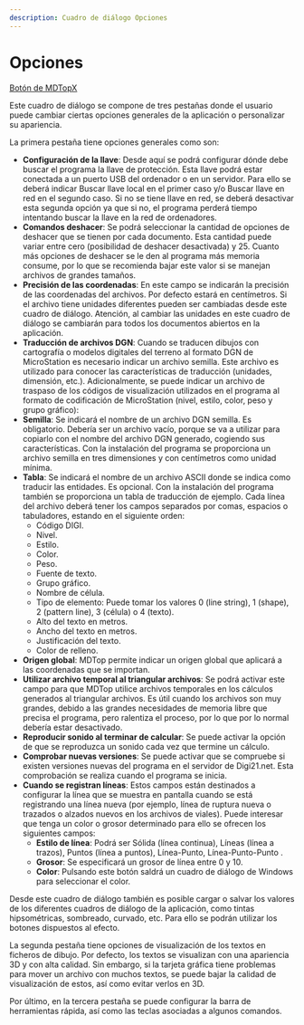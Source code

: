 ```yaml
---
description: Cuadro de diálogo Opciones
---
```


# Opciones

[Botón de MDTopX](/mdtopx/introduccion/boton-de-mdtopx.md)

Este cuadro de diálogo se compone de tres pestañas donde el usuario puede cambiar ciertas opciones generales de la aplicación o personalizar su apariencia.

La primera pestaña tiene opciones generales como son:

* **Configuración de la llave**: Desde aquí se podrá configurar dónde debe buscar el programa la llave de protección. Esta llave podrá estar conectada a un puerto USB del ordenador o en un servidor. Para ello se deberá indicar Buscar llave local en el primer caso y/o Buscar llave en red en el segundo caso. Si no se tiene llave en red, se deberá desactivar esta segunda opción ya que si no, el programa perderá tiempo intentando buscar la llave en la red de ordenadores.
* **Comandos deshacer**: Se podrá seleccionar la cantidad de opciones de deshacer que se tienen por cada documento. Esta cantidad puede variar entre cero \(posibilidad de deshacer desactivada\) y 25. Cuanto más opciones de deshacer se le den al programa más memoria consume, por lo que se recomienda bajar este valor si se manejan archivos de grandes tamaños.
* **Precisión de las coordenadas**: En este campo se indicarán la precisión de las coordenadas del archivos. Por defecto estará en centímetros. Si el archivo tiene unidades diferentes pueden ser cambiadas desde este cuadro de diálogo. Atención, al cambiar las unidades en este cuadro de diálogo se cambiarán para todos los documentos abiertos en la aplicación.
* **Traducción de archivos DGN**: Cuando se traducen dibujos con cartografía o modelos digitales del terreno al formato DGN de MicroStation es necesario indicar un archivo semilla. Este archivo es utilizado para conocer las características de traducción \(unidades, dimensión, etc.\). Adicionalmente, se puede indicar un archivo de traspaso de los códigos de visualización utilizados en el programa al formato de codificación de MicroStation \(nivel, estilo, color, peso y grupo gráfico\):
* **Semilla**: Se indicará el nombre de un archivo DGN semilla. Es obligatorio. Debería ser un archivo vacío, porque se va a utilizar para copiarlo con el nombre del archivo DGN generado, cogiendo sus características. Con la instalación del programa se proporciona un archivo semilla en tres dimensiones y con centímetros como unidad mínima.
* **Tabla**: Se indicará el nombre de un archivo ASCII donde se indica como traducir las entidades. Es opcional. Con la instalación del programa también se proporciona un tabla de traducción de ejemplo. Cada línea del archivo deberá tener los campos separados por comas, espacios o tabuladores, estando en el siguiente orden:
  * Código DIGI.
  * Nivel.
  * Estilo.
  * Color.
  * Peso.
  * Fuente de texto.
  * Grupo gráfico.
  * Nombre de célula.
  * Tipo de elemento: Puede tomar los valores 0 \(line string\), 1 \(shape\), 2 \(pattern line\), 3 \(célula\) o 4 \(texto\).
  * Alto del texto en metros.
  * Ancho del texto en metros.
  * Justificación del texto.
  * Color de relleno.
* **Origen global**: MDTop permite indicar un origen global que aplicará a las coordenadas que se importan.
* **Utilizar archivo temporal al triangular archivos**: Se podrá activar este campo para que MDTop utilice archivos temporales en los cálculos generados al triangular archivos. Es útil cuando los archivos son muy grandes, debido a las grandes necesidades de memoria libre que precisa el programa, pero ralentiza el proceso, por lo que por lo normal debería estar desactivado.
* **Reproducir sonido al terminar de calcular**: Se puede activar la opción de que se reproduzca un sonido cada vez que termine un cálculo.
* **Comprobar nuevas versiones**: Se puede activar que se compruebe si existen versiones nuevas del programa en el servidor de Digi21.net. Esta comprobación se realiza cuando el programa se inicia.
* **Cuando se registran líneas**: Estos campos están destinados a configurar la línea que se muestra en pantalla cuando se está registrando una línea nueva \(por ejemplo, línea de ruptura nueva o trazados o alzados nuevos en los archivos de viales\). Puede interesar que tenga un color o grosor determinado para ello se ofrecen los siguientes campos:
  * **Estilo de línea**: Podrá ser Sólida \(línea continua\), Líneas \(línea a trazos\), Puntos \(línea a puntos\), Línea-Punto, Línea-Punto-Punto .
  * **Grosor**: Se especificará un grosor de línea entre 0 y 10.
  * **Color**: Pulsando este botón saldrá un cuadro de diálogo de Windows para seleccionar el color.

Desde este cuadro de diálogo también es posible cargar o salvar los valores de los diferentes cuadros de diálogo de la aplicación, como tintas hipsométricas, sombreado, curvado, etc. Para ello se podrán utilizar los botones dispuestos al efecto.

La segunda pestaña tiene opciones de visualización de los textos en ficheros de dibujo. Por defecto, los textos se visualizan con una apariencia 3D y con alta calidad. Sin embargo, si la tarjeta gráfica tiene problemas para mover un archivo con muchos textos, se puede bajar la calidad de visualización de estos, así como evitar verlos en 3D.

Por último, en la tercera pestaña se puede configurar la barra de herramientas rápida, así como las teclas asociadas a algunos comandos.

